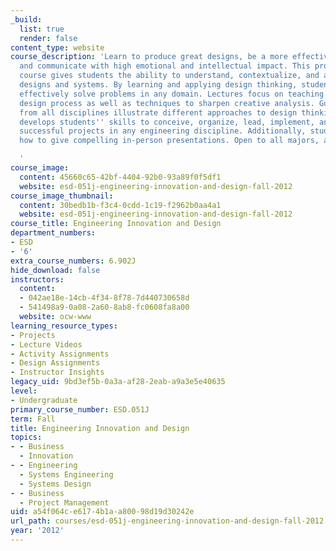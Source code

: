 ```yaml
---
_build:
  list: true
  render: false
content_type: website
course_description: 'Learn to produce great designs, be a more effective engineer,
  and communicate with high emotional and intellectual impact. This project based
  course gives students the ability to understand, contextualize, and analyze engineering
  designs and systems. By learning and applying design thinking, students will more
  effectively solve problems in any domain. Lectures focus on teaching a tested, iterative
  design process as well as techniques to sharpen creative analysis. Guest lectures
  from all disciplines illustrate different approaches to design thinking. This course
  develops students'' skills to conceive, organize, lead, implement, and evaluate
  successful projects in any engineering discipline. Additionally, students learn
  how to give compelling in-person presentations. Open to all majors, all years.

  '
course_image:
  content: 45660c65-42bf-4404-92b0-93a89f0f5df1
  website: esd-051j-engineering-innovation-and-design-fall-2012
course_image_thumbnail:
  content: 30bedb1b-f3c4-0cdd-1c19-f2962b0aa4a1
  website: esd-051j-engineering-innovation-and-design-fall-2012
course_title: Engineering Innovation and Design
department_numbers:
- ESD
- '6'
extra_course_numbers: 6.902J
hide_download: false
instructors:
  content:
  - 042ae18e-14cb-4f34-8f78-7d440730658d
  - 541498a9-0a08-2a60-8ab8-fc0608fa8a00
  website: ocw-www
learning_resource_types:
- Projects
- Lecture Videos
- Activity Assignments
- Design Assignments
- Instructor Insights
legacy_uid: 9bd3ef5b-0a3a-af28-2eab-a9a3e5e40635
level:
- Undergraduate
primary_course_number: ESD.051J
term: Fall
title: Engineering Innovation and Design
topics:
- - Business
  - Innovation
- - Engineering
  - Systems Engineering
  - Systems Design
- - Business
  - Project Management
uid: a54f064c-e617-4b1a-a800-98d19d30242e
url_path: courses/esd-051j-engineering-innovation-and-design-fall-2012
year: '2012'
---
```

